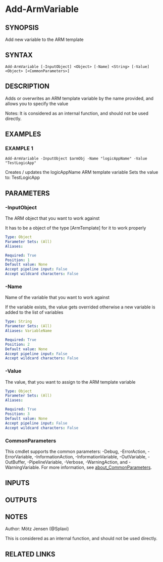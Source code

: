 ﻿---
external help file: PsLogicAppExtractor-help.xml
Module Name: PsLogicAppExtractor
online version:
schema: 2.0.0
---

# Add-ArmVariable

## SYNOPSIS
Add new variable to the ARM template

## SYNTAX

```
Add-ArmVariable [-InputObject] <Object> [-Name] <String> [-Value] <Object> [<CommonParameters>]
```

## DESCRIPTION
Adds or overwrites an ARM template variable by the name provided, and allows you to specify the value

Notes: It is considered as an internal function, and should not be used directly.

## EXAMPLES

### EXAMPLE 1
```
Add-ArmVariable -InputObject $armObj -Name "logicAppName" -Value "TestLogicApp"
```

Creates / updates the logicAppName ARM template variable
Sets the value to: TestLogicApp

## PARAMETERS

### -InputObject
The ARM object that you want to work against

It has to be a object of the type \[ArmTemplate\] for it to work properly

```yaml
Type: Object
Parameter Sets: (All)
Aliases:

Required: True
Position: 1
Default value: None
Accept pipeline input: False
Accept wildcard characters: False
```

### -Name
Name of the variable that you want to work against

If the variable exists, the value gets overrided otherwise a new variable is added to the list of variables

```yaml
Type: String
Parameter Sets: (All)
Aliases: VariableName

Required: True
Position: 2
Default value: None
Accept pipeline input: False
Accept wildcard characters: False
```

### -Value
The value, that you want to assign to the ARM template variable

```yaml
Type: Object
Parameter Sets: (All)
Aliases:

Required: True
Position: 3
Default value: None
Accept pipeline input: False
Accept wildcard characters: False
```

### CommonParameters
This cmdlet supports the common parameters: -Debug, -ErrorAction, -ErrorVariable, -InformationAction, -InformationVariable, -OutVariable, -OutBuffer, -PipelineVariable, -Verbose, -WarningAction, and -WarningVariable. For more information, see [about_CommonParameters](http://go.microsoft.com/fwlink/?LinkID=113216).

## INPUTS

## OUTPUTS

## NOTES
Author: Mötz Jensen (@Splaxi)

This is considered as an internal function, and should not be used directly.

## RELATED LINKS
